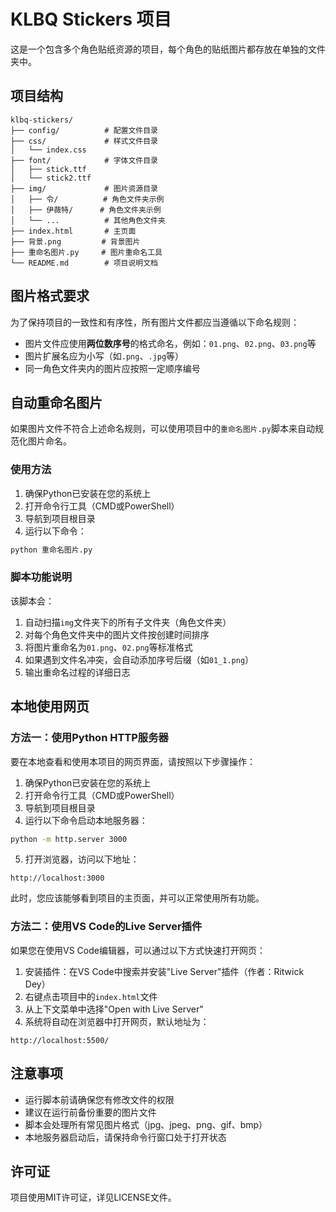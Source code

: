 # KLBQ Stickers 项目

这是一个包含多个角色贴纸资源的项目，每个角色的贴纸图片都存放在单独的文件夹中。

## 项目结构

```
klbq-stickers/
├── config/          # 配置文件目录
├── css/             # 样式文件目录
│   └── index.css
├── font/            # 字体文件目录
│   ├── stick.ttf
│   └── stick2.ttf
├── img/             # 图片资源目录
│   ├── 令/          # 角色文件夹示例
│   ├── 伊薇特/      # 角色文件夹示例
│   └── ...          # 其他角色文件夹
├── index.html       # 主页面
├── 背景.png         # 背景图片
├── 重命名图片.py     # 图片重命名工具
└── README.md        # 项目说明文档
```

## 图片格式要求

为了保持项目的一致性和有序性，所有图片文件都应当遵循以下命名规则：

- 图片文件应使用**两位数序号**的格式命名，例如：`01.png`、`02.png`、`03.png`等
- 图片扩展名应为小写（如`.png`、`.jpg`等）
- 同一角色文件夹内的图片应按照一定顺序编号

## 自动重命名图片

如果图片文件不符合上述命名规则，可以使用项目中的`重命名图片.py`脚本来自动规范化图片命名。

### 使用方法

1. 确保Python已安装在您的系统上
2. 打开命令行工具（CMD或PowerShell）
3. 导航到项目根目录
4. 运行以下命令：

```bash
python 重命名图片.py
```

### 脚本功能说明

该脚本会：

1. 自动扫描`img`文件夹下的所有子文件夹（角色文件夹）
2. 对每个角色文件夹中的图片文件按创建时间排序
3. 将图片重命名为`01.png`、`02.png`等标准格式
4. 如果遇到文件名冲突，会自动添加序号后缀（如`01_1.png`）
5. 输出重命名过程的详细日志

## 本地使用网页

### 方法一：使用Python HTTP服务器

要在本地查看和使用本项目的网页界面，请按照以下步骤操作：

1. 确保Python已安装在您的系统上
2. 打开命令行工具（CMD或PowerShell）
3. 导航到项目根目录
4. 运行以下命令启动本地服务器：

```bash
python -m http.server 3000
```

5. 打开浏览器，访问以下地址：

```
http://localhost:3000
```

此时，您应该能够看到项目的主页面，并可以正常使用所有功能。

### 方法二：使用VS Code的Live Server插件

如果您在使用VS Code编辑器，可以通过以下方式快速打开网页：

1. 安装插件：在VS Code中搜索并安装"Live Server"插件（作者：Ritwick Dey）
2. 右键点击项目中的`index.html`文件
3. 从上下文菜单中选择"Open with Live Server"
4. 系统将自动在浏览器中打开网页，默认地址为：

```
http://localhost:5500/
```

## 注意事项

- 运行脚本前请确保您有修改文件的权限
- 建议在运行前备份重要的图片文件
- 脚本会处理所有常见图片格式（jpg、jpeg、png、gif、bmp）
- 本地服务器启动后，请保持命令行窗口处于打开状态

## 许可证

项目使用MIT许可证，详见LICENSE文件。